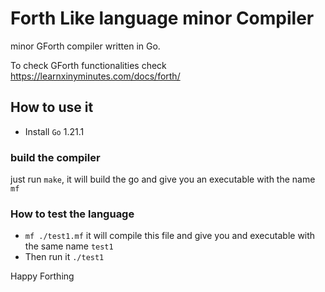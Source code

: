 # Forth Like language minor Compiler
minor GForth compiler written in Go.

To check GForth functionalities check
https://learnxinyminutes.com/docs/forth/

## How to use it
* Install `Go` 1.21.1 

### build the compiler
just run `make`, it will build the go and give you an executable 
with the name `mf`

### How to test the language
* `mf ./test1.mf` it will compile this file and give you and executable with the same name `test1`
* Then run it `./test1`

Happy Forthing

